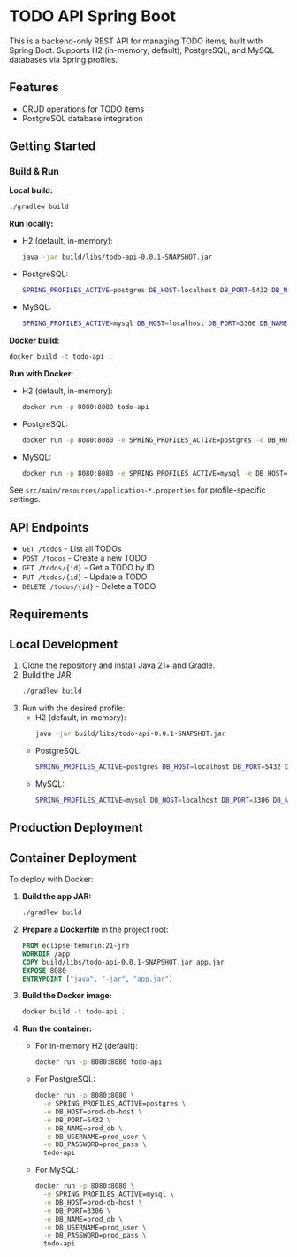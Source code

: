 # TODO API Spring Boot

This is a backend-only REST API for managing TODO items, built with Spring Boot. Supports H2 (in-memory, default), PostgreSQL, and MySQL databases via Spring profiles.

## Features
- CRUD operations for TODO items
- PostgreSQL database integration

## Getting Started

### Build & Run

**Local build:**
```bash
./gradlew build
```

**Run locally:**
- H2 (default, in-memory):
  ```bash
  java -jar build/libs/todo-api-0.0.1-SNAPSHOT.jar
  ```
- PostgreSQL:
  ```bash
  SPRING_PROFILES_ACTIVE=postgres DB_HOST=localhost DB_PORT=5432 DB_NAME=tododb DB_USERNAME=youruser DB_PASSWORD=yourpass java -jar build/libs/todo-api-0.0.1-SNAPSHOT.jar
  ```
- MySQL:
  ```bash
  SPRING_PROFILES_ACTIVE=mysql DB_HOST=localhost DB_PORT=3306 DB_NAME=tododb DB_USERNAME=root DB_PASSWORD=yourpass java -jar build/libs/todo-api-0.0.1-SNAPSHOT.jar
  ```

**Docker build:**
```bash
docker build -t todo-api .
```

**Run with Docker:**
- H2 (default, in-memory):
  ```bash
  docker run -p 8080:8080 todo-api
  ```
- PostgreSQL:
  ```bash
  docker run -p 8080:8080 -e SPRING_PROFILES_ACTIVE=postgres -e DB_HOST=host -e DB_PORT=5432 -e DB_NAME=db -e DB_USERNAME=user -e DB_PASSWORD=pass todo-api
  ```
- MySQL:
  ```bash
  docker run -p 8080:8080 -e SPRING_PROFILES_ACTIVE=mysql -e DB_HOST=host -e DB_PORT=3306 -e DB_NAME=db -e DB_USERNAME=user -e DB_PASSWORD=pass todo-api
  ```

See `src/main/resources/application-*.properties` for profile-specific settings.

## API Endpoints
- `GET /todos` - List all TODOs
- `POST /todos` - Create a new TODO
- `GET /todos/{id}` - Get a TODO by ID
- `PUT /todos/{id}` - Update a TODO
- `DELETE /todos/{id}` - Delete a TODO

## Requirements

## Local Development

1. Clone the repository and install Java 21+ and Gradle.
2. Build the JAR:
   ```bash
   ./gradlew build
   ```
3. Run with the desired profile:
   - H2 (default, in-memory):
     ```bash
     java -jar build/libs/todo-api-0.0.1-SNAPSHOT.jar
     ```
   - PostgreSQL:
     ```bash
     SPRING_PROFILES_ACTIVE=postgres DB_HOST=localhost DB_PORT=5432 DB_NAME=tododb DB_USERNAME=youruser DB_PASSWORD=yourpass java -jar build/libs/todo-api-0.0.1-SNAPSHOT.jar
     ```
   - MySQL:
     ```bash
     SPRING_PROFILES_ACTIVE=mysql DB_HOST=localhost DB_PORT=3306 DB_NAME=tododb DB_USERNAME=root DB_PASSWORD=yourpass java -jar build/libs/todo-api-0.0.1-SNAPSHOT.jar
     ```

## Production Deployment


## Container Deployment


To deploy with Docker:

1. **Build the app JAR:**

   ```bash
   ./gradlew build
   ```

2. **Prepare a Dockerfile** in the project root:

   ```dockerfile
   FROM eclipse-temurin:21-jre
   WORKDIR /app
   COPY build/libs/todo-api-0.0.1-SNAPSHOT.jar app.jar
   EXPOSE 8080
   ENTRYPOINT ["java", "-jar", "app.jar"]
   ```

3. **Build the Docker image:**

   ```bash
   docker build -t todo-api .
   ```

4. **Run the container:**
   - For in-memory H2 (default):

     ```bash
     docker run -p 8080:8080 todo-api
     ```

   - For PostgreSQL:

     ```bash
     docker run -p 8080:8080 \
       -e SPRING_PROFILES_ACTIVE=postgres \
       -e DB_HOST=prod-db-host \
       -e DB_PORT=5432 \
       -e DB_NAME=prod_db \
       -e DB_USERNAME=prod_user \
       -e DB_PASSWORD=prod_pass \
       todo-api
     ```

   - For MySQL:

     ```bash
     docker run -p 8080:8080 \
       -e SPRING_PROFILES_ACTIVE=mysql \
       -e DB_HOST=prod-db-host \
       -e DB_PORT=3306 \
       -e DB_NAME=prod_db \
       -e DB_USERNAME=prod_user \
       -e DB_PASSWORD=prod_pass \
       todo-api
     ```
